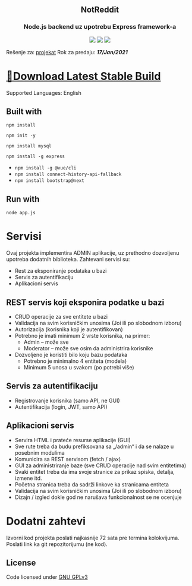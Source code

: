 <h2 align="center"> NotReddit </h2> 
<h3 align="center"> Node.js backend uz upotrebu Express framework-a </h3>

<p align="center">
<img src="https://img.shields.io/badge/Support-Windows%20x64-blue?logo=Windows&style=flat">
<img src="https://img.shields.io/github/license/Marko-Milasinovic-RI/Skript-Jezici-Projekat?style=flat">
<img src="https://tokei.rs/b1/github/Marko-Milasinovic-RI/Skript-Jezici-Projekat?category=code">
</p>

Rešenje za: [projekat](https://drive.google.com/file/d/1np0UaTG_SNgWFCUFaSnQs6tsfe9VAwEA/view)
Rok za predaju: **_17/Jan/2021_**

# [💾Download Latest Stable Build](https://github.com/Marko-Milasinovic-RI/Skript-Jezici-Projekat/releases/latest)
Supported Languages: English

## Built with
```
npm install
```
```
npm init -y
```
```
npm install mysql
```
```
npm install -g express
```
* ```npm install -g @vue/cli```
* ``` npm install connect-history-api-fallback ```
* ``` npm install bootstrap@next ```

## Run with
```
node app.js
```

# Servisi
Ovaj projekta implementira ADMIN aplikacije, uz prethodno dozvoljenu upotreba dodatnih biblioteka.
Zahtevani servisi su:
* Rest za eksponiranje podataka u bazi
* Servis za autentifikaciju
* Aplikacioni servis

## REST servis koji eksponira podatke u bazi
* CRUD operacije za sve entitete u bazi
* Validacija na svim korisničkim unosima (Joi ili po slobodnom izboru)
* Autorizacija (korisnika koji je autentifikovan)
* Potrebno je imati minimum 2 vrste korisnika, na primer:
  * Admin – može sve
  * Moderator – može sve osim da administrira korisnike
* Dozvoljeno je koristiti bilo koju bazu podataka
  * Potrebno je minimalno 4 entiteta (modela)
  * Minimum 5 unosa u svakom (po potrebi više)

## Servis za autentifikaciju
* Registrovanje korisnika (samo API, ne GUI)
* Autentifikacija (login, JWT, samo API)

## Aplikacioni servis
* Servira HTML i prateće resurse aplikacije (GUI)
* Sve rute treba da budu prefiksovana sa „/admin“ i da se nalaze u posebnim modulima
* Komunicira sa REST servisom (fetch / ajax)
* GUI za administriranje baze (sve CRUD operacije nad svim entitetima)
* Svaki entitet treba da ima svoje stranice za prikaz spiska, detalja, izmene itd.
* Početna stranica treba da sadrži linkove ka stranicama entiteta
* Validacija na svim korisničkim unosima (Joi ili po slobodnom izboru)
* Dizajn / izgled dokle god ne narušava funkcionalnost se ne ocenjuje

# Dodatni zahtevi
Izvorni kod projekta poslati najkasnije 72 sata pre termina kolokvijuma. Poslati link ka git repozitorijumu (ne kod).

## License
Code licensed under [GNU GPLv3](https://www.gnu.org/licenses/gpl-3.0.html)
